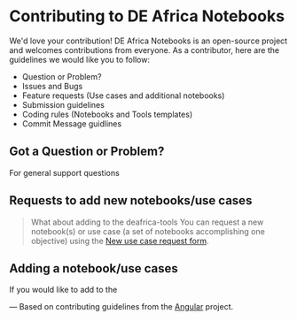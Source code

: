 
# Contributing to DE Africa Notebooks

We'd love your contribution! DE Africa Notebooks is an open-source project and welcomes contributions from everyone.
As a contributor, here are the guidelines we would like you to follow:

- Question or Problem?
- Issues and Bugs
- Feature requests (Use cases and additional notebooks)
- Submission guidelines
- Coding rules (Notebooks and Tools templates)
- Commit Message guidlines

## Got a Question or Problem?

For general support questions

## Requests to add new notebooks/use cases

> What about adding to the deafrica-tools 
You can request a new notebook(s) or use case (a set of notebooks accomplishing one objective) using the [New use case request form](https://docs.google.com/forms/d/13M59NuGWJr_xaKPRnmu8y54RJWQEkLRhnWGlcmVC1yo/viewform?edit_requested=true).

## Adding a notebook/use cases

If you would like to add to the 














— Based on contributing guidelines from the [Angular](https://github.com/angular/angular) project.